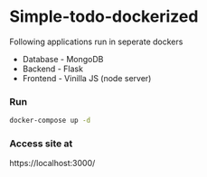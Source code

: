 # Simple-todo-dockerized
Following applications run in seperate dockers 
- Database - MongoDB
- Backend - Flask
- Frontend - Vinilla JS (node server)

### Run
```bash
docker-compose up -d
```

### Access site at 
https://localhost:3000/
